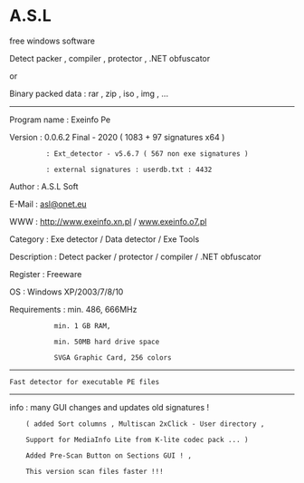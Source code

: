 # A.S.L
free windows software


Detect packer , compiler , protector , .NET obfuscator

or

Binary packed data : rar , zip , iso , img , ...



------------------------------------------------------------------

Program name : Exeinfo Pe

Version      : 0.0.6.2 Final - 2020  ( 1083 + 97 signatures x64 ) 

             : Ext_detector - v5.6.7 ( 567 non exe signatures )
	     
             : external signatures : userdb.txt : 4432
	     
Author	     : A.S.L Soft

E-Mail       : asl@onet.eu

WWW          : http://www.exeinfo.xn.pl  /   www.exeinfo.o7.pl

Category     : Exe detector / Data detector / Exe Tools

Description  : Detect packer / protector / compiler / .NET obfuscator

Register     : Freeware

OS           : Windows XP/2003/7/8/10

Requirements : min. 486, 666MHz

               min. 1 GB RAM,
	       
               min. 50MB hard drive space
	       
               SVGA Graphic Card, 256 colors
	       


------------------------------------------------------------------


	Fast detector for executable PE files


------------------------------------------------------------------


 info : many GUI changes and updates old signatures !
 
        ( added Sort columns , Multiscan 2xClick - User directory , 
	
        Support for MediaInfo Lite from K-lite codec pack ... )
	
        Added Pre-Scan Button on Sections GUI ! ,
	
        This version scan files faster !!!
	

